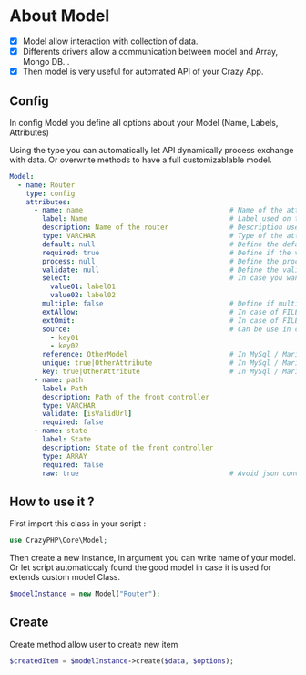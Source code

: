 # About Model

- [x] Model allow interaction with collection of data. 
- [x] Differents drivers allow a communication between model and Array, Mongo DB...
- [x] Then model is very useful for automated API of your Crazy App.

## Config

In config Model you define all options about your Model (Name, Labels, Attributes)

Using the type you can automatically let API dynamically process exchange with data. Or overwrite methods to have a full customizablable model.

```yml
Model:
  - name: Router
    type: config
    attributes: 
      - name: name                                    # Name of the attribute
        label: Name                                   # Label used on the UI
        description: Name of the router               # Description used on the UI
        type: VARCHAR                                 # Type of the attributes INT|VARCHAR|ARRAYBOOL|FILE
        default: null                                 # Define the default value, used in case the value given is null 
        required: true                                # Define if the value is required
        process: null                                 # Define the process to apply to the attributes null|array
        validate: null                                # Define the validate to apply to the attributes null|array
        select:                                       # In case you want generate a select form, you can define the value -> label to do it
          value01: label01
          value02: label02
        multiple: false                               # Define if multiple value allowed in the attributes
        extAllow:                                     # In case of FILE, define the extension allowed
        extOmit:                                      # In case of FILE, define the extension to omit
        source:                                       # Can be use in case you want retrieve value from another model (if key01 is find before key02, it will stop at the first found except if multiple is selected)
          - key01
          - key02
        reference: OtherModel                         # In MySql / Mariadb allow to link this attribute to another model (linked to the id of the other model)
        unique: true|OtherAttribute                   # In MySql / Mariadb, make this attribute unique key
        key: true|OtherAttribute                      # In MySql / Mariadb, make this attribute key
      - name: path
        label: Path
        description: Path of the front controller
        type: VARCHAR
        validate: [isValidUrl]
        required: false
      - name: state
        label: State
        description: State of the front controller
        type: ARRAY
        required: false
        raw: true                                     # Avoid json conversion and set raw value 
```

## How to use it ?

First import this class in your script :
```php
use CrazyPHP\Core\Model;
```

Then create a new instance, in argument you can write name of your model. Or let script automaticcaly found the good model in case it is used for extends custom model Class.

```php
$modelInstance = new Model("Router");
```

## Create

Create method allow user to create new item

```php
$createdItem = $modelInstance->create($data, $options);
```

